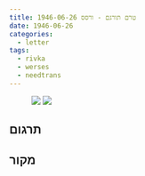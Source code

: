 ```yaml
---
title: טרם תורגם - ורסס 1946-06-26
date: 1946-06-26
categories:
  - letter
tags:
  - rivka
  - werses
  - needtrans
---
```


<figure class="half">
    <a  href="/pupko-papers/assets/images/1946-06-26-werses-1.jpg">
    <img src="/pupko-papers/assets/images/1946-06-26-werses-1.jpg"></a>
    <a  href="/pupko-papers/assets/images/1946-06-26-werses-2.jpg">
    <img src="/pupko-papers/assets/images/1946-06-26-werses-2.jpg"></a>
</figure>

## תרגום

## מקור
